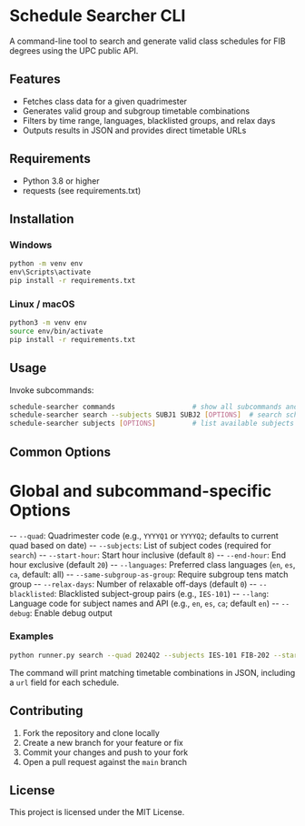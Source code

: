 # Schedule Searcher CLI

A command-line tool to search and generate valid class schedules for FIB degrees using the UPC public API.

## Features

- Fetches class data for a given quadrimester
- Generates valid group and subgroup timetable combinations
- Filters by time range, languages, blacklisted groups, and relax days
- Outputs results in JSON and provides direct timetable URLs

## Requirements

- Python 3.8 or higher
- requests (see requirements.txt)

## Installation

### Windows

```bat
python -m venv env
env\Scripts\activate
pip install -r requirements.txt
```

### Linux / macOS

```bash
python3 -m venv env
source env/bin/activate
pip install -r requirements.txt
```

## Usage

Invoke subcommands:

```bash
schedule-searcher commands                   # show all subcommands and flags
schedule-searcher search --subjects SUBJ1 SUBJ2 [OPTIONS]  # search schedules
schedule-searcher subjects [OPTIONS]         # list available subjects
```

## Common Options

# Global and subcommand-specific Options

-- `--quad`: Quadrimester code (e.g., `YYYYQ1` or `YYYYQ2`; defaults to current quad based on date)
-- `--subjects`: List of subject codes (required for `search`)
-- `--start-hour`: Start hour inclusive (default `8`)
-- `--end-hour`: End hour exclusive (default `20`)
-- `--languages`: Preferred class languages (`en`, `es`, `ca`, default: all)
-- `--same-subgroup-as-group`: Require subgroup tens match group
-- `--relax-days`: Number of relaxable off-days (default `0`)
-- `--blacklisted`: Blacklisted subject-group pairs (e.g., `IES-101`)
-- `--lang`: Language code for subject names and API (e.g., `en`, `es`, `ca`; default `en`)
-- `--debug`: Enable debug output

### Examples

```bash
python runner.py search --quad 2024Q2 --subjects IES-101 FIB-202 --start-hour 9 --end-hour 18 --languages en es --relax-days 1
```

The command will print matching timetable combinations in JSON, including a `url` field for each schedule.

## Contributing

1. Fork the repository and clone locally
2. Create a new branch for your feature or fix
3. Commit your changes and push to your fork
4. Open a pull request against the `main` branch

## License

This project is licensed under the MIT License.
